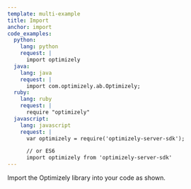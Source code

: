 ```yaml
---
template: multi-example
title: Import
anchor: import
code_examples:
  python:
    lang: python
    request: |
      import optimizely
  java:
    lang: java
    request: |
      import com.optimizely.ab.Optimizely;
  ruby:
    lang: ruby
    request: |
      require "optimizely"
  javascript:
    lang: javascript
    request: |
      var optimizely = require('optimizely-server-sdk');

      // or ES6
      import optimizely from 'optimizely-server-sdk'
---
```


Import the Optimizely library into your code as shown.
